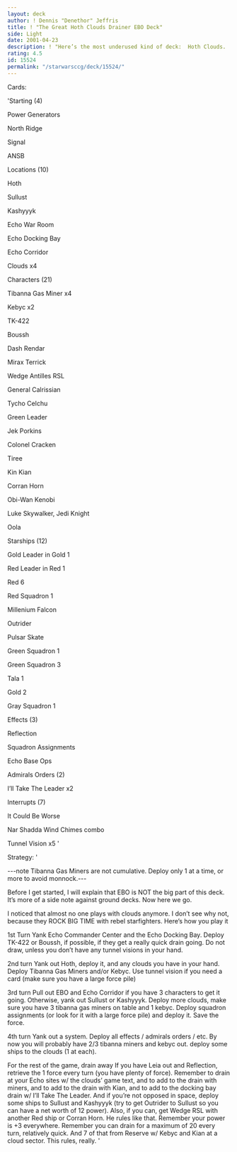 ```yaml
---
layout: deck
author: ! Dennis "Denethor" Jeffris
title: ! "The Great Hoth Clouds Drainer EBO Deck"
side: Light
date: 2001-04-23
description: ! "Here’s the most underused kind of deck:  Hoth Clouds.  It rules, really..."
rating: 4.5
id: 15524
permalink: "/starwarsccg/deck/15524/"
---
```

Cards: 

'Starting (4)


Power Generators

North Ridge

Signal

ANSB


Locations (10)


Hoth

Sullust

Kashyyyk

Echo War Room

Echo Docking Bay

Echo Corridor

Clouds x4


Characters (21)


Tibanna Gas Miner x4

Kebyc x2

TK-422

Boussh

Dash Rendar

Mirax Terrick

Wedge Antilles RSL

General Calrissian

Tycho Celchu

Green Leader

Jek Porkins

Colonel Cracken

Tiree

Kin Kian

Corran Horn

Obi-Wan Kenobi

Luke Skywalker, Jedi Knight

Oola


Starships (12)


Gold Leader in Gold 1

Red Leader in Red 1

Red 6

Red Squadron 1

Millenium Falcon

Outrider

Pulsar Skate

Green Squadron 1

Green Squadron 3

Tala 1

Gold 2

Gray Squadron 1


Effects (3)


Reflection

Squadron Assignments

Echo Base Ops


Admirals Orders (2)


I’ll Take The Leader x2


Interrupts (7)


It Could Be Worse

Nar Shadda Wind Chimes combo

Tunnel Vision x5 '

Strategy: '

---note  Tibanna Gas Miners are not cumulative.  Deploy only 1 at a time, or more to avoid monnock.---



Before I get started, I will explain that EBO is NOT the big part of this deck.  It’s more of a side note against ground decks.  Now here we go.


I noticed that almost no one plays with clouds anymore.  I don’t see why not, because they ROCK BIG TIME with rebel starfighters.  Here’s how you play it


1st Turn  Yank Echo Commander Center and the Echo Docking Bay.  Deploy TK-422 or Boussh, if possible, if they get a really quick drain going.  Do not draw, unless you don’t have any tunnel visions in your hand.


2nd turn  Yank out Hoth, deploy it, and any clouds you have in your hand.  Deploy Tibanna Gas Miners and/or Kebyc.  Use tunnel vision if you need a card (make sure you have a large force pile)


3rd turn  Pull out EBO and Echo Corridor if you have 3 characters to get it going.  Otherwise, yank out Sullust or Kashyyyk.  Deploy more clouds, make sure you have 3 tibanna gas miners on table and 1 kebyc.  Deploy squadron assignments (or look for it with a large force pile) and deploy it.  Save the force.


4th turn  Yank out a system.  Deploy all effects / admirals orders / etc.  By now you will probably have 2/3 tibanna miners and kebyc out.  deploy some ships to the clouds (1 at each).


For the rest of the game, drain away  If you have Leia out and Reflection, retrieve the 1 force every turn (you have plenty of force).  Remember to drain at your Echo sites w/ the clouds’ game text, and to add to the drain with miners, and to add to the drain with Kian, and to add to the docking bay drain w/ I’ll Take The Leader.  And if you’re not opposed in space, deploy some ships to Sullust and Kashyyyk (try to get Outrider to Sullust so you can have a net worth of 12 power).  Also, if you can, get Wedge RSL with another Red ship or Corran Horn.  He rules like that.  Remember your power is +3 everywhere.  Remember you can drain for a maximum of 20 every turn, relatively quick.  And 7 of that from Reserve w/ Kebyc and Kian at a cloud sector.  This rules, really.   '
